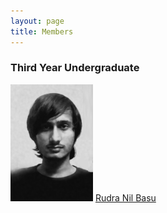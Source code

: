 ```yaml
---
layout: page
title: Members
---
```


### Third Year Undergraduate

![mem_1](/images/members/rudra.png)
[Rudra Nil Basu](http://rudranilbasu.github.io/)
